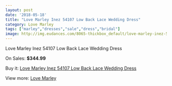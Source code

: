 ```yaml
---
layout: post
date: '2018-05-18'
title: "Love Marley Inez 54107 Low Back Lace Wedding Dress"
category: Love Marley
tags: ["marley","dresses","sale","dress","bridal"]
image: http://img.eudances.com/8065-thickbox_default/love-marley-inez-54107-low-back-lace-wedding-dress.jpg
---
```

Love Marley Inez 54107 Low Back Lace Wedding Dress

On Sales: **$344.99**
<a href="https://www.eudances.com/en/love-marley/2808-love-marley-inez-54107-low-back-lace-wedding-dress.html"><amp-img layout="responsive" width="600" height="600" src="//img.eudances.com/8065-thickbox_default/love-marley-inez-54107-low-back-lace-wedding-dress.jpg" alt="Love Marley Inez 54107 Low Back Lace Wedding Dress 0" /></a>
<a href="https://www.eudances.com/en/love-marley/2808-love-marley-inez-54107-low-back-lace-wedding-dress.html"><amp-img layout="responsive" width="600" height="600" src="//img.eudances.com/8070-thickbox_default/love-marley-inez-54107-low-back-lace-wedding-dress.jpg" alt="Love Marley Inez 54107 Low Back Lace Wedding Dress 1" /></a>
<a href="https://www.eudances.com/en/love-marley/2808-love-marley-inez-54107-low-back-lace-wedding-dress.html"><amp-img layout="responsive" width="600" height="600" src="//img.eudances.com/8069-thickbox_default/love-marley-inez-54107-low-back-lace-wedding-dress.jpg" alt="Love Marley Inez 54107 Low Back Lace Wedding Dress 2" /></a>
<a href="https://www.eudances.com/en/love-marley/2808-love-marley-inez-54107-low-back-lace-wedding-dress.html"><amp-img layout="responsive" width="600" height="600" src="//img.eudances.com/8068-thickbox_default/love-marley-inez-54107-low-back-lace-wedding-dress.jpg" alt="Love Marley Inez 54107 Low Back Lace Wedding Dress 3" /></a>
<a href="https://www.eudances.com/en/love-marley/2808-love-marley-inez-54107-low-back-lace-wedding-dress.html"><amp-img layout="responsive" width="600" height="600" src="//img.eudances.com/8067-thickbox_default/love-marley-inez-54107-low-back-lace-wedding-dress.jpg" alt="Love Marley Inez 54107 Low Back Lace Wedding Dress 4" /></a>
<a href="https://www.eudances.com/en/love-marley/2808-love-marley-inez-54107-low-back-lace-wedding-dress.html"><amp-img layout="responsive" width="600" height="600" src="//img.eudances.com/8066-thickbox_default/love-marley-inez-54107-low-back-lace-wedding-dress.jpg" alt="Love Marley Inez 54107 Low Back Lace Wedding Dress 5" /></a>

Buy it: [Love Marley Inez 54107 Low Back Lace Wedding Dress](https://www.eudances.com/en/love-marley/2808-love-marley-inez-54107-low-back-lace-wedding-dress.html "Love Marley Inez 54107 Low Back Lace Wedding Dress")

View more: [Love Marley](https://www.eudances.com/en/44-love-marley "Love Marley")